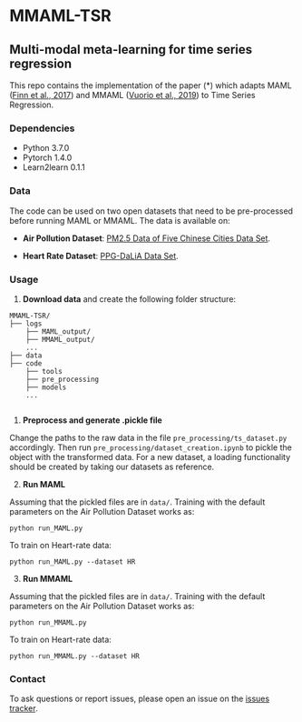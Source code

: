 # MMAML-TSR
## Multi-modal meta-learning for time series regression

This repo contains the implementation of the paper (\*) which adapts MAML ([Finn et al., 2017](https://arxiv.org/pdf/1703.03400.pdf)) and MMAML ([Vuorio et al., 2019](https://arxiv.org/pdf/1910.13616.pdf)) to Time Series Regression. 

### Dependencies

* Python 3.7.0
* Pytorch 1.4.0
* Learn2learn 0.1.1

### Data

The code can be used  on two open datasets that need to be pre-processed before running MAML or MMAML. The data is available on:

* **Air Pollution Dataset**: [PM2.5 Data of Five Chinese Cities Data Set](https://archive.ics.uci.edu/ml/datasets/PM2.5+Data+of+Five+Chinese+Cities). 

* **Heart Rate Dataset**: [PPG-DaLiA Data Set](https://archive.ics.uci.edu/ml/datasets/PPG-DaLiA).

### Usage
1. **Download data** and create the following folder structure:

```shell
MMAML-TSR/
├── logs
	├── MAML_output/ 
	├── MMAML_output/
	...
├── data
├── code
	├── tools
	├── pre_processing
	├── models
	...


```


1. **Preprocess and generate .pickle file**

Change the paths to the raw data in the file `pre_processing/ts_dataset.py` accordingly.  Then run `pre_processing/dataset_creation.ipynb` to pickle the object with the transformed data. For a new dataset, a loading functionality should be created by taking our datasets as reference.

2. **Run MAML**

Assuming that the pickled files are in `data/`. Training with the default parameters on the Air Pollution Dataset works as:

```shell
python run_MAML.py
```

To train on Heart-rate data:

```shell
python run_MAML.py --dataset HR
```


3. **Run MMAML**

Assuming that the pickled files are in `data/`. Training with the default parameters on the Air Pollution Dataset works as:

```shell
python run_MMAML.py
```

To train on Heart-rate data:

```shell
python run_MMAML.py --dataset HR
```

### Contact
To ask questions or report issues, please open an issue on the [issues tracker](https://github.com/sebastianpinedaar/MMAML-TSR/issues).



